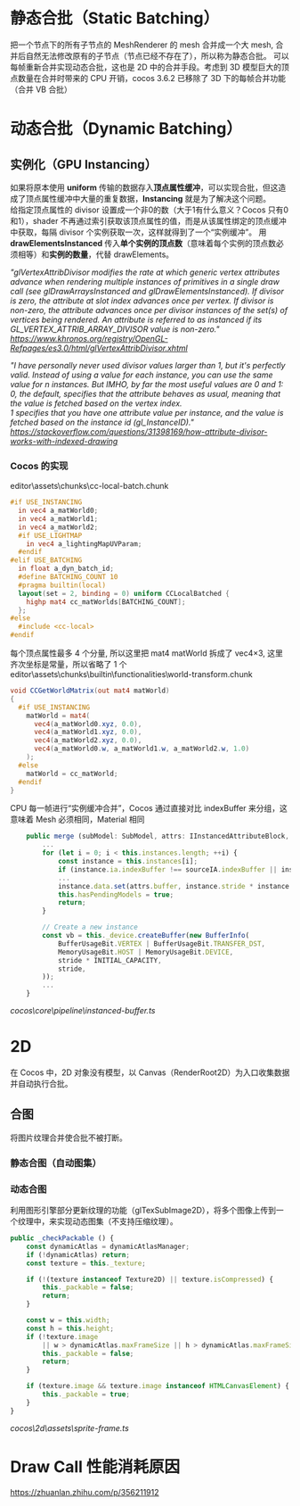 # 静态合批（Static Batching）
把一个节点下的所有子节点的 MeshRenderer 的 mesh 合并成一个大 mesh, 合并后自然无法修改原有的子节点（节点已经不存在了），所以称为静态合批。
可以每帧重新合并实现动态合批，这也是 2D 中的合并手段。考虑到 3D 模型巨大的顶点数量在合并时带来的 CPU 开销，cocos 3.6.2 已移除了 3D 下的每帧合并功能（合并 VB 合批）

# 动态合批（Dynamic Batching）

## 实例化（GPU Instancing）
如果将原本使用 **uniform** 传输的数据存入**顶点属性缓冲**，可以实现合批，但这造成了顶点属性缓冲中大量的重复数据，**Instancing** 就是为了解决这个问题。  
给指定顶点属性的 divisor 设置成一个非0的数（大于1有什么意义？Cocos 只有0和1），shader 不再通过索引获取该顶点属性的值，而是从该属性绑定的顶点缓冲中获取，每隔 divisor 个实例获取一次，这样就得到了一个“实例缓冲”。
用 **drawElementsInstanced** 传入**单个实例的顶点数**（意味着每个实例的顶点数必须相等）和**实例的数量**，代替 drawElements。

*"glVertexAttribDivisor modifies the rate at which generic vertex attributes advance when rendering multiple instances of primitives in a single draw call (see glDrawArraysInstanced and glDrawElementsInstanced). If divisor is zero, the attribute at slot index advances once per vertex. If divisor is non-zero, the attribute advances once per divisor instances of the set(s) of vertices being rendered. An attribute is referred to as instanced if its GL_VERTEX_ATTRIB_ARRAY_DIVISOR value is non-zero." <https://www.khronos.org/registry/OpenGL-Refpages/es3.0/html/glVertexAttribDivisor.xhtml>*

*"I have personally never used divisor values larger than 1, but it's perfectly valid. Instead of using a value for each instance, you can use the same value for n instances. But IMHO, by far the most useful values are 0 and 1:  
0, the default, specifies that the attribute behaves as usual, meaning that the value is fetched based on the vertex index.  
1 specifies that you have one attribute value per instance, and the value is fetched based on the instance id (gl_InstanceID)." <https://stackoverflow.com/questions/31398169/how-attribute-divisor-works-with-indexed-drawing>*

### Cocos 的实现
editor\assets\chunks\cc-local-batch.chunk
```glsl
#if USE_INSTANCING
  in vec4 a_matWorld0;
  in vec4 a_matWorld1;
  in vec4 a_matWorld2;
  #if USE_LIGHTMAP
    in vec4 a_lightingMapUVParam;
  #endif
#elif USE_BATCHING
  in float a_dyn_batch_id;
  #define BATCHING_COUNT 10
  #pragma builtin(local)
  layout(set = 2, binding = 0) uniform CCLocalBatched {
    highp mat4 cc_matWorlds[BATCHING_COUNT];
  };
#else
  #include <cc-local>
#endif
```

每个顶点属性最多 4 个分量, 所以这里把 mat4 matWorld 拆成了 vec4×3, 这里齐次坐标是常量，所以省略了 1 个  
editor\assets\chunks\builtin\functionalities\world-transform.chunk
```glsl
void CCGetWorldMatrix(out mat4 matWorld)
{
  #if USE_INSTANCING
    matWorld = mat4(
      vec4(a_matWorld0.xyz, 0.0),
      vec4(a_matWorld1.xyz, 0.0),
      vec4(a_matWorld2.xyz, 0.0),
      vec4(a_matWorld0.w, a_matWorld1.w, a_matWorld2.w, 1.0)
    );
  #else
    matWorld = cc_matWorld;
  #endif
}
```
CPU 每一帧进行“实例缓冲合并”，Cocos 通过直接对比 indexBuffer 来分组，这意味着 Mesh 必须相同，Material 相同
```ts
    public merge (subModel: SubModel, attrs: IInstancedAttributeBlock, passIdx: number, shaderImplant: Shader | null = null) {
        ...
        for (let i = 0; i < this.instances.length; ++i) {
            const instance = this.instances[i];
            if (instance.ia.indexBuffer !== sourceIA.indexBuffer || instance.count >= MAX_CAPACITY) { continue; }
            ...
            instance.data.set(attrs.buffer, instance.stride * instance.count++);
            this.hasPendingModels = true;
            return;
        }

        // Create a new instance
        const vb = this._device.createBuffer(new BufferInfo(
            BufferUsageBit.VERTEX | BufferUsageBit.TRANSFER_DST,
            MemoryUsageBit.HOST | MemoryUsageBit.DEVICE,
            stride * INITIAL_CAPACITY,
            stride,
        ));
        ...
    }
```
*cocos\core\pipeline\instanced-buffer.ts*

# 2D
在 Cocos 中，2D 对象没有模型，以 Canvas（RenderRoot2D）为入口收集数据并自动执行合批。

## 合图
将图片纹理合并使合批不被打断。
### 静态合图（自动图集）
### 动态合图
利用图形引擎部分更新纹理的功能（glTexSubImage2D），将多个图像上传到一个纹理中，来实现动态图集（不支持压缩纹理）。  
```ts
public _checkPackable () {
    const dynamicAtlas = dynamicAtlasManager;
    if (!dynamicAtlas) return;
    const texture = this._texture;

    if (!(texture instanceof Texture2D) || texture.isCompressed) {
        this._packable = false;
        return;
    }

    const w = this.width;
    const h = this.height;
    if (!texture.image
        || w > dynamicAtlas.maxFrameSize || h > dynamicAtlas.maxFrameSize) {
        this._packable = false;
        return;
    }

    if (texture.image && texture.image instanceof HTMLCanvasElement) {
        this._packable = true;
    }
}
```
*cocos\2d\assets\sprite-frame.ts*

# Draw Call 性能消耗原因
https://zhuanlan.zhihu.com/p/356211912
